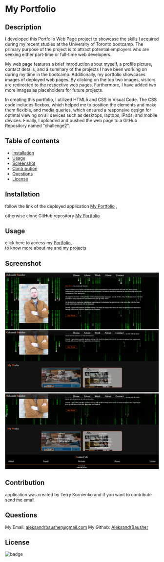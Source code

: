 # My Portfolio

## Description

I developed this Portfolio Web Page project to showcase the skills I acquired during my recent studies at the University of Toronto bootcamp. The primary purpose of the project is to attract potential employers who are seeking either part-time or full-time web developers.

My web page features a brief introduction about myself, a profile picture, contact details, and a summary of the projects I have been working on during my time in the bootcamp. Additionally, my portfolio showcases images of deployed web pages. By clicking on the top two images, visitors are redirected to the respective web pages. Furthermore, I have added two more images as placeholders for future projects.

In creating this portfolio, I utilized HTML5 and CSS in Visual Code. The CSS code includes flexbox, which helped me to position the elements and make them flexible, and media queries, which ensured a responsive design for optimal viewing on all devices such as desktops, laptops, iPads, and mobile devices. Finally, I uploaded and pushed the web page to a GitHub Repository named "challenge2".

## Table of contents

- [Installation](#installation)
- [Usage](#usage)
- [Screenshot](#screenshot)
- [Contribution](#contribution)
- [Questions](#questions)
- [License](#license)

## Installation

follow the link of the deployed application [My Portfolio](https://aleksandrbausher.github.io/MyPortfolio/) ,

otherwise clone GitHub repository [My Portfolio](https://github.com/AleksandrBausher/MyPortfolio)

## Usage
click here to access my [Portfolio](https://aleksandrbausher.github.io/MyPortfolio/),<br />
to know more about me and my projects

## Screenshot

![About Me](./images/screenshot1.png "About Me")
![Work](./images/screenshot2.png "Work")
![Contact](./images/screenshot3.png "Contact")


## Contribution

application was created by Terry Kornienko and if you want to contribute send me email.

## Questions

My Email:
[aleksandrbausher@gmail.com](mailto:aleksandrbausher@gmail.com)
My Github:
[AleksandrBausher](https://github.com/aleksandrbausher)

## License

![badge](https://img.shields.io/badge/license-MIT-blue)
